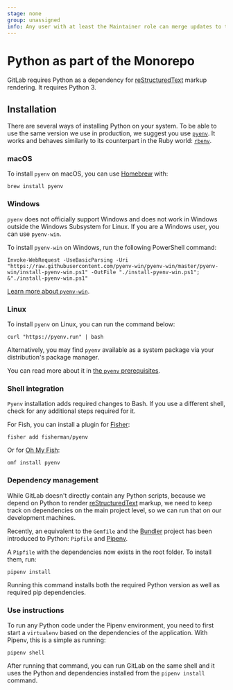 ```yaml
---
stage: none
group: unassigned
info: Any user with at least the Maintainer role can merge updates to this content. For details, see https://docs.gitlab.com/ee/development/development_processes.html#development-guidelines-review.
---
```


# Python as part of the Monorepo

GitLab requires Python as a dependency for [reStructuredText](https://docutils.sourceforge.io/rst.html) markup rendering. It requires Python 3.

## Installation

There are several ways of installing Python on your system. To be able to use the same version we use in production,
we suggest you use [`pyenv`](https://github.com/pyenv/pyenv). It works and behaves similarly to its counterpart in the
Ruby world: [`rbenv`](https://github.com/rbenv/rbenv).

### macOS

To install `pyenv` on macOS, you can use [Homebrew](https://brew.sh/) with:

```shell
brew install pyenv
```

### Windows

`pyenv` does not officially support Windows and does not work in Windows outside the Windows Subsystem for Linux. If you are a Windows user, you can use `pyenv-win`.

To install `pyenv-win` on Windows, run the following PowerShell command:

```shell
Invoke-WebRequest -UseBasicParsing -Uri "https://raw.githubusercontent.com/pyenv-win/pyenv-win/master/pyenv-win/install-pyenv-win.ps1" -OutFile "./install-pyenv-win.ps1"; &"./install-pyenv-win.ps1"
```

[Learn more about `pyenv-win`](https://github.com/pyenv-win/pyenv-win).

### Linux

To install `pyenv` on Linux, you can run the command below:

```shell
curl "https://pyenv.run" | bash
```

Alternatively, you may find `pyenv` available as a system package via your distribution's package manager.

You can read more about it in [the `pyenv` prerequisites](https://github.com/pyenv/pyenv-installer#prerequisites).

### Shell integration

`Pyenv` installation adds required changes to Bash. If you use a different shell,
check for any additional steps required for it.

For Fish, you can install a plugin for [Fisher](https://github.com/jorgebucaran/fisher):

```shell
fisher add fisherman/pyenv
```

Or for [Oh My Fish](https://github.com/oh-my-fish/oh-my-fish):

```shell
omf install pyenv
```

### Dependency management

While GitLab doesn't directly contain any Python scripts, because we depend on Python to render
[reStructuredText](https://docutils.sourceforge.io/rst.html) markup, we need to keep track on dependencies
on the main project level, so we can run that on our development machines.

Recently, an equivalent to the `Gemfile` and the [Bundler](https://bundler.io/) project has been introduced to Python:
`Pipfile` and [Pipenv](https://pipenv.readthedocs.io/en/latest/).

A `Pipfile` with the dependencies now exists in the root folder. To install them, run:

```shell
pipenv install
```

Running this command installs both the required Python version as well as required pip dependencies.

### Use instructions

To run any Python code under the Pipenv environment, you need to first start a `virtualenv` based on the dependencies
of the application. With Pipenv, this is a simple as running:

```shell
pipenv shell
```

After running that command, you can run GitLab on the same shell and it uses the Python and dependencies
installed from the `pipenv install` command.
